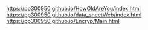 https://pp300950.github.io/HowOldAreYou/index.html
https://pp300950.github.io/data_sheetWeb/index.html
https://pp300950.github.io/Encryp/Main.html

